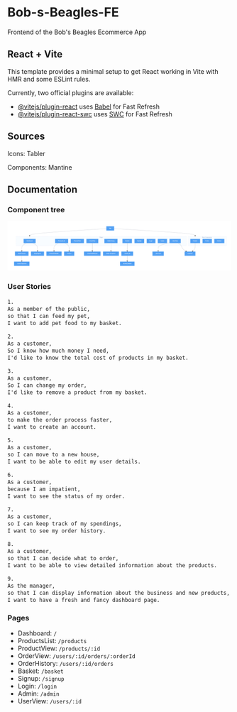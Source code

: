 # Bob-s-Beagles-FE

Frontend of the Bob's Beagles Ecommerce App

## React + Vite

This template provides a minimal setup to get React working in Vite with HMR and some ESLint rules.

Currently, two official plugins are available:

- [@vitejs/plugin-react](https://github.com/vitejs/vite-plugin-react/blob/main/packages/plugin-react/README.md) uses [Babel](https://babeljs.io/) for Fast Refresh
- [@vitejs/plugin-react-swc](https://github.com/vitejs/vite-plugin-react-swc) uses [SWC](https://swc.rs/) for Fast Refresh

## Sources

Icons: Tabler

Components: Mantine

## Documentation

### Component tree

![Image of component tree](docs/component_tree.png)

### User Stories

```
1.
As a member of the public,
so that I can feed my pet,
I want to add pet food to my basket.
```

```
2.
As a customer,
So I know how much money I need,
I'd like to know the total cost of products in my basket.
```

```
3.
As a customer,
So I can change my order,
I'd like to remove a product from my basket.
```

```
4.
As a customer,
to make the order process faster,
I want to create an account.
```

```
5.
As a customer,
so I can move to a new house,
I want to be able to edit my user details.
```

```
6.
As a customer,
because I am impatient,
I want to see the status of my order.
```

```
7.
As a customer,
so I can keep track of my spendings,
I want to see my order history.
```

```
8.
As a customer,
so that I can decide what to order,
I want to be able to view detailed information about the products.
```

```
9.
As the manager,
so that I can display information about the business and new products,
I want to have a fresh and fancy dashboard page.
```

### Pages

- Dashboard: `/`
- ProductsList: `/products`
- ProductView: `/products/:id`
- OrderView: `/users/:id/orders/:orderId`
- OrderHistory: `/users/:id/orders`
- Basket: `/basket`
- Signup: `/signup`
- Login: `/login`
- Admin: `/admin`
- UserView: `/users/:id`
